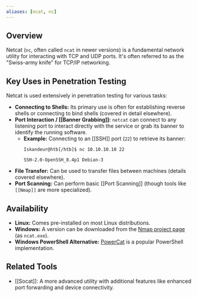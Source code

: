 ```yaml
---
aliases: [ncat, nc]
---
```


## Overview

Netcat (`nc`, often called `ncat` in newer versions) is a fundamental network utility for interacting with TCP and UDP ports. It's often referred to as the "Swiss-army knife" for TCP/IP networking.

## Key Uses in Penetration Testing

Netcat is used extensively in penetration testing for various tasks:

*   **Connecting to Shells:** Its primary use is often for establishing reverse shells or connecting to bind shells (covered in detail elsewhere).
*   **Port Interaction / [[Banner Grabbing]]:** `netcat` can connect to any listening port to interact directly with the service or grab its banner to identify the running software.
    *   **Example:** Connecting to an [[SSH]] port (`22`) to retrieve its banner:
        ```shell-session
        Iskandeur@htb[/htb]$ nc 10.10.10.10 22

        SSH-2.0-OpenSSH_8.4p1 Debian-3
        ```
*   **File Transfer:** Can be used to transfer files between machines (details covered elsewhere).
*   **Port Scanning:** Can perform basic [[Port Scanning]] (though tools like `[[Nmap]]` are more specialized).

## Availability

*   **Linux:** Comes pre-installed on most Linux distributions.
*   **Windows:** A version can be downloaded from the [Nmap project page](https://nmap.org/download.html) (as `ncat.exe`).
*   **Windows PowerShell Alternative:** [PowerCat](https://github.com/besimorhino/powercat) is a popular PowerShell implementation.

## Related Tools

*   [[Socat]]: A more advanced utility with additional features like enhanced port forwarding and device connectivity.